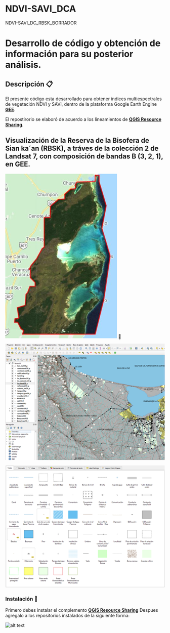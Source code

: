 # NDVI-SAVI_DCA
NDVI-SAVI_DC_RBSK_BORRADOR
# Desarrollo de código y obtención de información para su posterior análisis.

## Descripción 📋
El presente código esta desarrollado para obtener índices multiespectrales de vegetación NDVI y SAVI, dentro de la plataforma Google Earth Engine  [**GEE**](https://developers.google.com/earth-engine/guides/getstarted?hl=en).

El repostirorio se elaboró de acuerdo a los lineamientos de [**QGIS Resource Sharing**](http://qgis-contribution.github.io/QGIS-ResourceSharing/author/creating-repository.html).

## Visualización de la Reserva de la Bisofera de Sian ka´an (RBSK), a tráves de la colección 2 de Landsat 7, con composición de bandas B (3, 2, 1), en GEE.

![alt text](https://github.com/demostenesmx/NDVI-SAVI_DCA/blob/main/C02_B_3_2_1_RBSK.JPG) 📖

![alt text](https://github.com/Krotalo25/qgis_estilos/blob/master/collections/tipoINEGI/preview/estilos_previo.png)

![alt text](https://github.com/Krotalo25/qgis_estilos/blob/master/collections/tipoINEGI/preview/simbolos_previo.png)

### Instalación 🔧
Primero debes instalar el complemento [**QGIS Resource Sharing**](http://qgis-contribution.github.io/QGIS-ResourceSharing/author/creating-repository.html)
Despues agregalo a los repositorios instalados de la siguiente forma:

![alt text](https://github.com/Krotalo25/qgis_estilos/blob/master/Mi%20video.gif)
